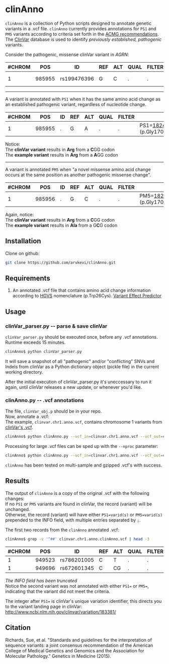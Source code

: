 # clinAnno
`clinAnno` is a collection of Python scripts designed to annotate genetic variants in a .vcf file.  `clinAnno` currently provides annotations for `PS1` and `PM5` variants according to criteria set forth in the [ACMG recommendations](http://www.nature.com/gim/journal/v17/n5/full/gim201530a.html).  The [ClinVar](http://www.ncbi.nlm.nih.gov/clinvar/) database is used to identify *previously established, pathogenic* variants. 

Consider the pathogenic, missense clinVar variant in *AGRN*:

| #CHROM | POS    | ID          | REF | ALT | QUAL | FILTER | INFO                                       |
|--------|--------|-------------|-----|-----|------|--------|--------------------------------------------|
| 1      | 985955 | rs199476396 | G   | C   | .    | .      | NM_198576.3(AGRN):c.5125G>C (p.Gly1709Arg) |
---
A variant is annotated with `PS1` when it has the same amino acid change as an established pathogenic variant, regardless of nucleotide change.

| #CHROM | POS    | ID          | REF | ALT | QUAL | FILTER | INFO                                                 |
|--------|--------|-------------|-----|-----|------|--------|------------------------------------------------------|
| 1      | 985955 | .           | G   |  A  | .    | .      | PS1=[18241](http://www.ncbi.nlm.nih.gov/clinvar/variation/18241/);NM_198576.3(AGRN):c.5125G>A (p.Gly1709Arg) |

Notice:  
The **clinVar variant** results in **Arg** from a **C**GG codon  
The **example variant** results in **Arg** from a **A**GG codon  
 
---
A variant is annotated `PM5` when "a novel missense amino acid change occurs at the same position as another pathogenic missense change".  

| #CHROM | POS    | ID          | REF | ALT | QUAL | FILTER | INFO                                                 |
|--------|--------|-------------|-----|-----|------|--------|------------------------------------------------------|
| 1      | 985956 | .           | G   |  C  | .    | .      | PM5=[18241](http://www.ncbi.nlm.nih.gov/clinvar/variation/18241/);NM_198576.3(AGRN):c.5126G>C (p.Gly1709Ala) |

Again, notice:  
The **clinVar variant** results in **Arg** from a **C**GG codon  
The **example variant** results in **Ala** from a G**C**G codon

## Installation
Clone on github:
```sh
git clone https://github.com/arvkevi/clinAnno.git
```

## Requirements
1. An annotated .vcf file that contains amino acid change information according to [HGVS](http://www.hgvs.org/mutnomen/examplesAA.html) nomenclature (p.Trp26Cys).  [Variant Effect Predictor](http://www.ensembl.org/Tools/VEP)

## Usage
### clinVar_parser.py -- parse & save clinVar
`clinVar_parser.py` should be executed once, before any .vcf annotations.
Runtime exceeds 15 minutes.

```sh
clinAnno$ python clinVar_parser.py
```

It will save a snapshot of all "pathogenic" and/or "conflicting" SNVs and Indels from clinVar as a
Python dictionary object (pickle file) in the current working directory.

After the initial execution of clinVar_parser.py it's uneccessary to run it
again, until clinVar releases a new update, or whenever you'd like.

### clinAnno.py -- .vcf annotations
The file, `clinVar_obj.p` should be in your repo.  
Now, annotate a .vcf:  
The example, `clinvar.chr1.anno.vcf`, contains chromosome 1 variants from [clinVar's .vcf](ftp://ftp.ncbi.nih.gov/snp/organisms/human_9606/VCF/).

```sh
clinAnno$ python clinAnno.py --vcf_in=clinvar.chr1.anno.vcf --vcf_out=clinvar.chr1.anno.clinAnno.vcf
```

Processing for large .vcf files can be sped up with the `--nproc` parameter:
```sh
clinAnno$ python clinAnno.py --vcf_in=clinvar.chr1.anno.vcf --vcf_out=clinvar.chr1.anno.clinAnno.vcf --nproc=4
```

`clinAnno` has been tested on multi-sample and gzipped .vcf's with success.

## Results
The output of `clinAnno` is a copy of the original .vcf with the following changes:  
If no `PS1` or `PM5` variants are found in clinVar, the record (variant) will be unchanged.  
Otherwse, the record (variant) will have either `PS1=varid(s)` or `PM5=varid(s)` prepended to the INFO field, with multiple entries separated by `;`.

The first two records from the `clinAnno` annotated .vcf:
```sh
clinAnno$ grep -v '^##' clinvar.chr1.anno.clinAnno.vcf | head -3
```

| #CHROM | POS    | ID          | REF | ALT | QUAL | FILTER | INFO                                                   |
|--------|--------|-------------|-----|-----|------|--------|--------------------------------------------------------|
| 1      | 949523 | rs786201005 | C   | T   | .    | .      | PS1=183381;RS=786201005;RSPOS=949523;dbSNPBuildID=144; |
| 1      | 949696 | rs672601345 | C   | CG  | .    | .      | RS=672601345;RSPOS=949699;dbSNPBuildID=142;            |

*The INFO field has been truncated*  
Notice the second variant was not annotated with either `PS1=` or `PM5=`, indicating that the variant did not meet the criteria.  


The integer after `PS1=` is clinVar's unique variation identifier, this directs you to the variant landing page in clinVar:  
<http://www.ncbi.nlm.nih.gov/clinvar/variation/183381/>

## Citation
Richards, Sue, et al.
"Standards and guidelines for the interpretation of sequence variants:
a joint consensus recommendation of the American College of
Medical Genetics and Genomics and the Association for Molecular Pathology."
Genetics in Medicine (2015).
